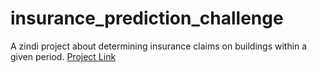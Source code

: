 # insurance_prediction_challenge

A zindi project about determining insurance claims on buildings within a given period.
[Project Link](https://zindi.africa/competitions/insurance-prediction-challenge)